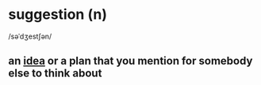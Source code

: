 # suggestion (n)

/səˈdʒestʃən/

## an [idea](../i/idea-n.md#a-plan-thought-or-suggestion-especially-about-what-to-do-in-a-particular-situation) or a plan that you mention for somebody else to think about